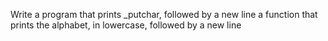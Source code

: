Write a program that prints _putchar, followed by a new line
a function that prints the alphabet, in lowercase, followed by a new line
